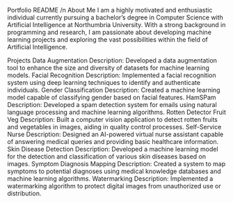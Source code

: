 Portfolio README /n
About Me
I am a highly motivated and enthusiastic individual currently pursuing a bachelor’s degree in Computer Science with Artificial Intelligence at Northumbria University. With a strong background in programming and research, I am passionate about developing machine learning projects and exploring the vast possibilities within the field of Artificial Intelligence.

Projects
Data Augmentation
Description: Developed a data augmentation tool to enhance the size and diversity of datasets for machine learning models.
Facial Recognition
Description: Implemented a facial recognition system using deep learning techniques to identify and authenticate individuals.
Gender Classification
Description: Created a machine learning model capable of classifying gender based on facial features.
HamSPam
Description: Developed a spam detection system for emails using natural language processing and machine learning algorithms.
Rotten Detector Fruit Veg
Description: Built a computer vision application to detect rotten fruits and vegetables in images, aiding in quality control processes.
Self-Service Nurse
Description: Designed an AI-powered virtual nurse assistant capable of answering medical queries and providing basic healthcare information.
Skin Disease Detection
Description: Developed a machine learning model for the detection and classification of various skin diseases based on images.
Symptom Diagnosis Mapping
Description: Created a system to map symptoms to potential diagnoses using medical knowledge databases and machine learning algorithms.
Watermarking
Description: Implemented a watermarking algorithm to protect digital images from unauthorized use or distribution.
